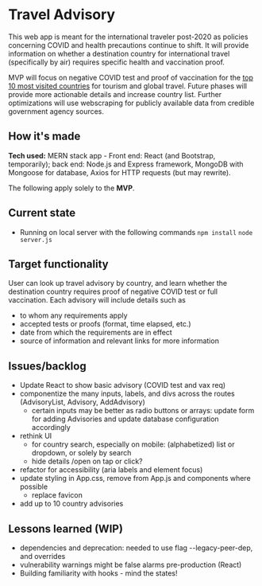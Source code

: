 # Travel Advisory 
This web app is meant for the international traveler post-2020 as policies concerning COVID and health precautions continue to shift.
It will provide information on whether a destination country for international travel (specifically by air) requires specific health and vaccination proof.

MVP will focus on negative COVID test and proof of vaccination for the [top 10 most visited countries](https://worldpopulationreview.com/country-rankings/most-visited-countries) for tourism and global travel. 
Future phases will provide more actionable details and increase country list.
Further optimizations will use webscraping for publicly available data from credible government agency sources.

## How it's made
**Tech used:** MERN stack app - Front end: React (and Bootstrap, temporarily); back end: Node.js and Express framework, MongoDB with Mongoose for database, Axios for HTTP requests (but may rewrite).

The following apply solely to the **MVP**.

## Current state
- Running on local server with the following commands
`npm install`
`node server.js` 

## Target functionality
User can look up travel advisory by country, and learn whether the destination country requires proof of negative COVID test or full vaccination.
Each advisory will include details such as 
- to whom any requirements apply
- accepted tests or proofs (format, time elapsed, etc.)
- date from which the requirements are in effect
- source of information and relevant links for more information

## Issues/backlog
- Update React to show basic advisory (COVID test and vax req)
- componentize the many inputs, labels, and divs across the routes (AdvisoryList, Advisory, AddAdvisory)
  -  certain inputs may be better as radio buttons or arrays: update form for adding Advisories and update database configuration accordingly
- rethink UI 
  - for country search, especially on mobile: (alphabetized) list or dropdown, or solely by search
  - hide details /open on tap or click?
- refactor for accessibility (aria labels and element focus)
- update styling in App.css, remove from App.js and components where possible
  - replace favicon
- add up to 10 country advisories

## Lessons learned (WIP)
- dependencies and deprecation: needed to use flag --legacy-peer-dep, and overrides
- vulnerability warnings might be false alarms pre-production (React)
- Building familiarity with hooks - mind the states! 
